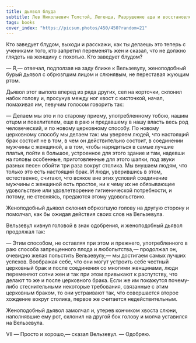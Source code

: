 ```yaml
---
title: дьявол блуда
subtitle: Лев Николаевич Толстой, Легенда, Разрушение ада и восстановление его
tags: books
cover_index: "https://picsum.photos/450/450?random=21"
---
```




Кто заведует блудом, выходи и расскажи, как ты делаешь это теперь с учениками того, кто запретил переменять жен и сказал, что не должно глядеть на женщину с похотью. Кто заведует блудом?

— Я,— отвечал, подползая на заду ближе к Вельзевулу, женоподобный бурый дьявол с обрюзгшим лицом и слюнявым, не переставая жующим ртом.

Дьявол этот выполз вперед из ряда других, сел на корточки, склонил набок голову и, просунув между ног хвост с кисточкой, начал, помахивая им, певучим голосом говорить так:

— Делаем мы это и по старому приему, употребленному тобою, нашим отцом и повелителем, еще в раю и предавшему в нашу власть весь род человеческий, и по новому церковному способу. По новому церковному способу мы делаем так: мы уверяем людей, что настоящий брак состоит не в том, в чем он действительно состоит, в соединении мужчины с женщиной, а в том, чтобы нарядиться в самые лучшие платья, пойти в большое, устроенное для этого здание и там, надевши на головы особенные, приготовленные для этого шапки, под звуки разных песен обойти три раза вокруг столика. Мы внушаем людям, что только это есть настоящий брак. И люди, уверившись в этом, естественно, считают, что всякое вне этих условий соединение мужчины с женщиной есть простое, ни к чему их не обязывающее удовольствие или удовлетворение гигиенической потребности, и потому, не стесняясь, предаются этому удовольствию.

Женоподобный дьявол склонил обрюзгшую голову на другую сторону и помолчал, как бы ожидая действия своих слов на Вельзевула.

Вельзевул кивнул головой в знак одобрения, и женоподобный дьявол продолжал так:

— Этим способом, не оставляя при этом и прежнего, употребленного в раю способа запрещенного плода и любопытства,— продолжал он, очевидно желая польстить Вельзевулу,— мы достигаем самых лучших успехов. Воображая себе, что они могут устроить себе честный церковный брак и после соединения со многими женщинами, люди переменяют сотни жен и так при этом привыкают к распутству, что делают то же и после церковного брака. Если же им покажутся почему-либо стеснительными некоторые требования, связанные с этим церковным браком, то они устраивают так, что совершается второе хождение вокруг столика, первое же считается недействительным.

Женоподобный дьявол замолчал и, утерев кончиком хвоста слюни, наполнявшие ему рот, склонил на другой бок голову и молча уставился на Вельзевула.

VII
— Просто и хорошо,— сказал Вельзевул. — Одобряю. 
